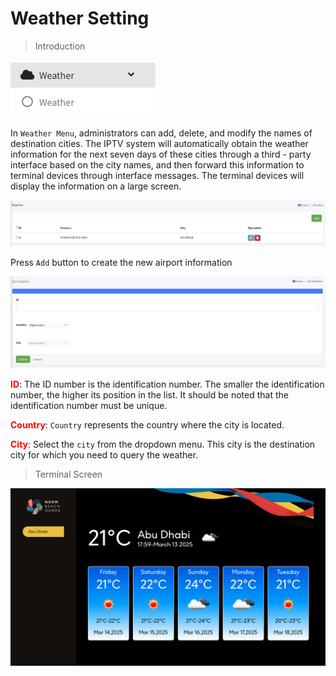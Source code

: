 # Weather Setting

> Introduction

![Weather Setting](_images/weather/weather_1.png)

In `Weather Menu`, administrators can add, delete, and modify the names of destination cities. The IPTV system will automatically obtain the weather information for the next seven days of these cities through a third - party interface based on the city names, and then forward this information to terminal devices through interface messages. The terminal devices will display the information on a large screen.

![Weather Setting](_images/weather/weather_2.png)

Press `Add` button to create the new airport information

![Weather Setting](_images/weather/weather_3.png)

<font color="red">**ID**</font>: The ID number is the identification number. The smaller the identification number, the higher its position in the list. It should be noted that the identification number must be unique.

<font color="red">**Country**</font>: `Country` represents the country where the city is located.

<font color="red">**City**</font>: Select the `city` from the dropdown menu. This city is the destination city for which you need to query the weather.

> Terminal Screen

![Weather Setting](_images/weather/weather_4.png)